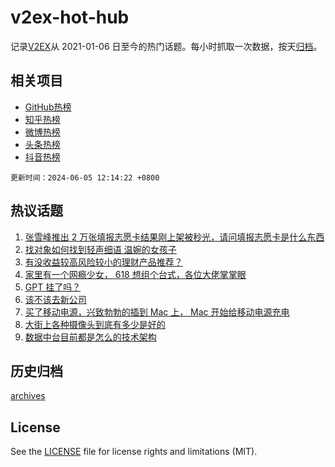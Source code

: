 # v2ex-hot-hub

 记录[V2EX](https://www.v2ex.com/)从 2021-01-06 日至今的热门话题。每小时抓取一次数据，按天[归档](archives)。
 
 ## 相关项目

- [GitHub热榜](https://github.com/lonnyzhang423/github-hot-hub)
- [知乎热榜](https://github.com/lonnyzhang423/zhihu-hot-hub)
- [微博热榜](https://github.com/lonnyzhang423/weibo-hot-hub)
- [头条热榜](https://github.com/lonnyzhang423/toutiao-hot-hub)
- [抖音热榜](https://github.com/lonnyzhang423/douyin-hot-hub)


 `更新时间：2024-06-05 12:14:22 +0800`

## 热议话题

1. [张雪峰推出 2 万张填报志愿卡结果刚上架被秒光，请问填报志愿卡是什么东西](https://www.v2ex.com/t/1046845)
1. [找对象如何找到轻声细语 温婉的女孩子](https://www.v2ex.com/t/1046830)
1. [有没收益较高风险较小的理财产品推荐？](https://www.v2ex.com/t/1046873)
1. [家里有一个网瘾少女， 618 想组个台式，各位大佬掌掌眼](https://www.v2ex.com/t/1046886)
1. [GPT 挂了吗？](https://www.v2ex.com/t/1046746)
1. [该不该去新公司](https://www.v2ex.com/t/1046884)
1. [买了移动电源，兴致勃勃的插到 Mac 上， Mac 开始给移动电源充电](https://www.v2ex.com/t/1046749)
1. [大街上各种摄像头到底有多少是好的](https://www.v2ex.com/t/1046876)
1. [数据中台目前都是怎么的技术架构](https://www.v2ex.com/t/1046871)

## 历史归档

[archives](archives)

## License

See the [LICENSE](LICENSE) file for license rights and limitations (MIT).
